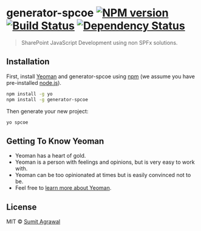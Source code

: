 # generator-spcoe [![NPM version][npm-image]][npm-url] [![Build Status][travis-image]][travis-url] [![Dependency Status][daviddm-image]][daviddm-url]
> SharePoint JavaScript Development using non SPFx solutions.

## Installation

First, install [Yeoman](http://yeoman.io) and generator-spcoe using [npm](https://www.npmjs.com/) (we assume you have pre-installed [node.js](https://nodejs.org/)).

```bash
npm install -g yo
npm install -g generator-spcoe
```

Then generate your new project:

```bash
yo spcoe
```

## Getting To Know Yeoman

 * Yeoman has a heart of gold.
 * Yeoman is a person with feelings and opinions, but is very easy to work with.
 * Yeoman can be too opinionated at times but is easily convinced not to be.
 * Feel free to [learn more about Yeoman](http://yeoman.io/).

## License

MIT © [Sumit Agrawal](https://gophersumit.com)


[npm-image]: https://badge.fury.io/js/generator-spcoe.svg
[npm-url]: https://npmjs.org/package/generator-spcoe
[travis-image]: https://travis-ci.com/gophersumit/generator-spcoe.svg?branch=master
[travis-url]: https://travis-ci.com/gophersumit/generator-spcoe
[daviddm-image]: https://david-dm.org/gophersumit/generator-spcoe.svg?theme=shields.io
[daviddm-url]: https://david-dm.org/gophersumit/generator-spcoe
